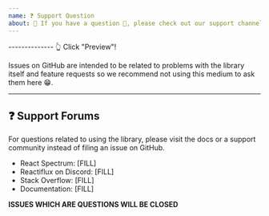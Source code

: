 ```yaml
---
name: ❓ Support Question
about: 🛑 If you have a question 💬, please check out our support channels!
---
```


-------------- 👆 Click "Preview"!

Issues on GitHub are intended to be related to problems with the library itself
and feature requests so we recommend not using this medium to ask them here 😁.

---

## ❓ Support Forums

For questions related to using the library, please visit the docs or a support
community instead of filing an issue on GitHub.

- React Spectrum: [FILL]
- Reactiflux on Discord: [FILL]
- Stack Overflow: [FILL]
- Documentation: [FILL]

**ISSUES WHICH ARE QUESTIONS WILL BE CLOSED**
